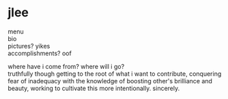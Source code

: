 # jlee
menu <br>
bio <br>
pictures? yikes <br>
accomplishments? oof <br>


where have i come from? where will i go? <br>
 truthfully though getting to the root of what i want to contribute, conquering fear of inadequacy with the knowledge of boosting other's brilliance and beauty, working to cultivate this more intentionally. sincerely.
